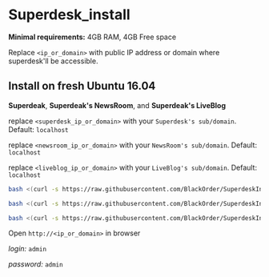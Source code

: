 # Superdesk_install

**Minimal requirements:**
4GB RAM, 4GB Free space

Replace `<ip_or_domain>` with public IP address or domain where superdesk'll be accessible.

## Install on fresh Ubuntu 16.04
**Superdeak**, **Superdeak's NewsRoom**, and **Superdeak's LiveBlog**

replace `<superdesk_ip_or_domain>` with your `Superdesk's sub/domain`. Default: `localhost`

replace `<newsroom_ip_or_domain>` with your `NewsRoom's sub/domain`. Default: `localhost`

replace `<liveblog_ip_or_domain>` with your `LiveBlog's sub/domain`. Default: `localhost`


```sh
bash <(curl -s https://raw.githubusercontent.com/BlackOrder/SuperdeskInstall/master/install_superdesk) <superdesk_ip_or_domain>

bash <(curl -s https://raw.githubusercontent.com/BlackOrder/SuperdeskInstall/master/install_newsRoom) <superdesk_ip_or_domain> <newsroom_ip_or_domain>

bash <(curl -s https://raw.githubusercontent.com/BlackOrder/SuperdeskInstall/master/install_liveBlog) <superdesk_ip_or_domain> <liveblog_ip_or_domain>
```

Open `http://<ip_or_domain>` in browser

*login:* `admin`

*password:* `admin`
